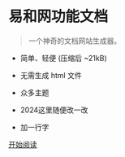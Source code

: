 <!-- _coverpage.md -->

<!-- ![logo](_media/icon.svg) -->

# 易和网功能文档

> 一个神奇的文档网站生成器。

- 简单、轻便 (压缩后 ~21kB)
- 无需生成 html 文件
- 众多主题

- 2024这里随便改一改

- 加一行字

<!-- [GitHub](https://github.com/docsifyjs/docsify/) -->
[开始阅读](/version)